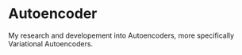 # Autoencoder
My research and developement into Autoencoders, more specifically Variational Autoencoders.